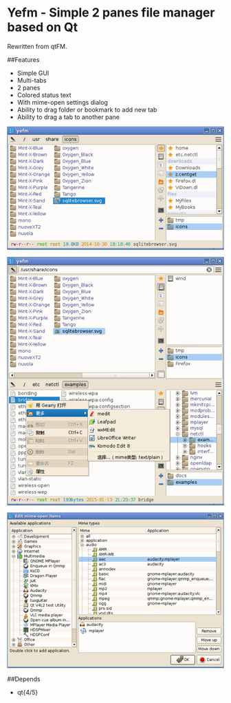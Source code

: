 # Yefm - Simple 2 panes file manager based on Qt

Rewritten from qtFM.

##Features

- Simple GUI
- Multi-tabs
- 2 panes
- Colored status text
- With mime-open settings dialog
- Ability to drag folder or bookmark to add new tab
- Ability to drag a tab to another pane

![yefm-01](docs/yefm-01.png)

![yefm-02](docs/yefm-02.png)

![yefm-03](docs/yefm-03.png)

##Depends

- qt{4/5}

